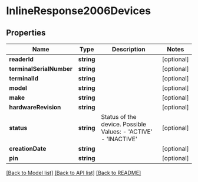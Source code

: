 # InlineResponse2006Devices

## Properties
Name | Type | Description | Notes
------------ | ------------- | ------------- | -------------
**readerId** | **string** |  | [optional] 
**terminalSerialNumber** | **string** |  | [optional] 
**terminalId** | **string** |  | [optional] 
**model** | **string** |  | [optional] 
**make** | **string** |  | [optional] 
**hardwareRevision** | **string** |  | [optional] 
**status** | **string** | Status of the device. Possible Values:   - &#39;ACTIVE&#39;   - &#39;INACTIVE&#39; | [optional] 
**creationDate** | **string** |  | [optional] 
**pin** | **string** |  | [optional] 

[[Back to Model list]](../README.md#documentation-for-models) [[Back to API list]](../README.md#documentation-for-api-endpoints) [[Back to README]](../README.md)


